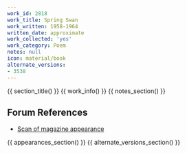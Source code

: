 ```yaml
---
work_id: 2818
work_title: Spring Swan
work_written: 1958-1964
written_date: approximate
work_collected: 'yes'
work_category: Poem
notes: null
icon: material/book
alternate_versions:
- 3538
---
```


{{ section_title() }}
{{ work_info() }}
{{ notes_section() }}
## Forum References
- [Scan of magazine appearance](https://bukowskiforum.com/threads/notes-from-underground-no-1-1964-murder-the-night-they-took-whitey-the-swan-insomnia-6-a-m.11463/)

{{ appearances_section() }}
{{ alternate_versions_section() }}